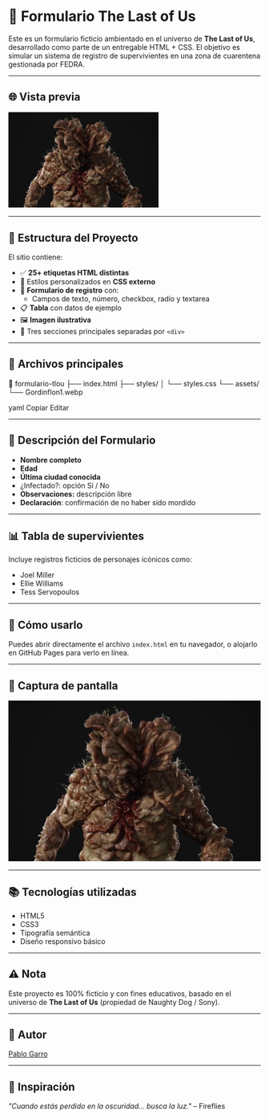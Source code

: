 # 🧟 Formulario The Last of Us

Este es un formulario ficticio ambientado en el universo de **The Last of Us**, desarrollado como parte de un entregable HTML + CSS. El objetivo es simular un sistema de registro de supervivientes en una zona de cuarentena gestionada por FEDRA.

---

## 🌐 Vista previa

<img src="assets/Gordinflon1.webp" alt="Gordinflon" width="300">

---

## 🧱 Estructura del Proyecto

El sitio contiene:

- ✅ **25+ etiquetas HTML distintas**
- 🎨 Estilos personalizados en **CSS externo**
- 🧾 **Formulario de registro** con:
  - Campos de texto, número, checkbox, radio y textarea
- 📋 **Tabla** con datos de ejemplo
- 🖼️ **Imagen ilustrativa**
- 🧩 Tres secciones principales separadas por `<div>`

---

## 📂 Archivos principales

📁 formulario-tlou
├── index.html
├── styles/
│ └── styles.css
└── assets/
└── Gordinflon1.webp

yaml
Copiar
Editar

---

## 📄 Descripción del Formulario

- **Nombre completo**
- **Edad**
- **Última ciudad conocida**
- ¿Infectado?: opción Sí / No
- **Observaciones:** descripción libre
- **Declaración**: confirmación de no haber sido mordido

---

## 📊 Tabla de supervivientes

Incluye registros ficticios de personajes icónicos como:

- Joel Miller
- Ellie Williams
- Tess Servopoulos

---

## 🚀 Cómo usarlo

Puedes abrir directamente el archivo `index.html` en tu navegador, o alojarlo en GitHub Pages para verlo en línea.

---

## 📸 Captura de pantalla

![screenshot](assets/Gordinflon1.webp)

---

## 📚 Tecnologías utilizadas

- HTML5
- CSS3
- Tipografía semántica
- Diseño responsivo básico

---

## ⚠️ Nota

Este proyecto es 100% ficticio y con fines educativos, basado en el universo de **The Last of Us** (propiedad de Naughty Dog / Sony).

---

## 👤 Autor

[Pablo Garro](https://github.com/pablitotechi)

---

## 🧠 Inspiración

*"Cuando estás perdido en la oscuridad... busca la luz."* – Fireflies